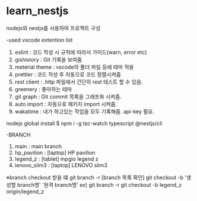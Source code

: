 # learn_nestjs

nodejs와 nestjs를 사용하여 프로젝트 구성

-used vscode extention list

1. eslint : 코드 작성 시 규칙에 따라서 가이드(warn, error etc)
2. gishistory : Git 기록을 보여줌
3. meterial theme : vscode의 폴더 파일 등에 테마 적용
4. prettier : 코드 작성 후 자동으로 코드 정렬시켜줌
5. rest client : .http 파일에서 간단히 rest 테스트 할 수 있음.
6. greenery : 좋아하는 테마
7. git graph : Git commit 목록을 그래프화 시켜줌.
8. auto import : 자동으로 패키지 import 시켜줌.
9. wakatime : 내가 하고있는 작업을 모두 기록해줌. api-key 필요.

nodejs global install
$ npm i -g tsc-watch typescript @nestjs/cli

-BRANCH

1. main : main branch
2. hp_pavilion : [laptop] HP pavilion
3. legend_z : [tablet] mpgio legend z
4. lenovo_slim3 : [laptop] LENOVO slim3

※branch checkout 받을 떄
git branch -r [branch 목록 확인]
git checkout -b '생성할 branch명' '원격 branch명'
ex)
git branch -r
git checkout -b legend_z origin/legend_z
